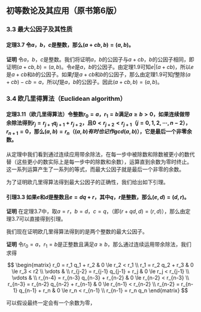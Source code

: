 ## 初等数论及其应用（原书第6版）
### 3.3 最大公因子及其性质

#### 定理3.7 令$a$，$b$，$c$是整数，那么$(a+c b, b) = (a, b)$。

**证明** 令$a$，$b$，$c$是整数。我们将证明$a$，$b$的公因子与$a+c b$，$b$的公因子相同，即证明$(a+c b, b) = (a, b)$。令$e$是$a$，$b$的公因子。由定理1.9可知$e | (a+c b)$，所以$e$是$a+c b$和$b$的公因子。如果$f$是$a+c b$和$b$的公因子，那么由定理1.9可知$f$整除$(a+c b)-c b = a$，所以$f$是$a$，$b$的公因子。因此$(a+c b, b) = (a, b)$。

### 3.4 欧几里得算法（Euclidean algorithm）

#### 定理3.11（欧几里得算法）令整数$r_0 = a$，$r_1 = b$满足$a \ge b > 0$，如果连续做带余除法得到$r_j = r_{j+1} q_{j+1} + r_{j+2}$，且$0 < r_{j+2}  < r_{j+1}$（$j = 0, 1, 2, \cdots, n-2$），$r_{n+1} = 0$，那么$(a, b) = r_n$（$(a,b)有时也记作gcd(a,b)$），它是最后一个非零余数。

从定理中我们看到通过连续应用带余除法，在每一步中被除数和除数被更小的数代替（这些更小的数实际上是每一步中的除数和余数），运算直到余数为零时终止。这一系列运算产生了一系列的等式，而最大公因子就是最后一个非零的余数。

为了证明欧几里得算法得到最大公因子的正确性，我们给出如下引理。

#### 引理3.3 如果$e$和$d$是整数且$e = d q + r$，其中$q$，$r$是整数，那么$(e, d) = (d, r)$。

**证明** 在定理3.7中，取$a = r$，$b = d$，$c = q$，（即$(r+ q d, d) = (r, d)$），那么由定理3.7可以直接得到引理。

我们现在证明欧几里得算法得到的是两个整数的最大公因子。

**证明** 令$r_0 = a$，$r_1 = b$是正整数且满足$a \ge b$，那么通过连续运用带余除法，我们求得

$$
\begin{matrix}
r_0 = r_1 q_1 + r_2 & 0 \le r_2 < r_1 \\
r_1 = r_2 q_2 + r_3 & 0 \le r_3 < r2 \\
\vdots & \\
r_{j-2} = r_{j-1} q_{j-1} + r_j & 0 \le r_j < r_{j-1} \\
\vdots & \\
r_{n-4} = r_{n-3} q_{n-3} + r_{n-2} & 0 \le r_{n-2} < r_{n-3} \\
r_{n-3} = r_{n-2} q_{n-2} + r_{n-1} & 0 \le r_{n-1} < r_{n-2} \\
r_{n-2} = r_{n-1} q_{n-1} + r_n & 0 \le r_n < r_{n-1} \\
r_{n-1} = r_n q_n
\end{matrix}
$$

可以假设最终一定会有一个余数为零，

